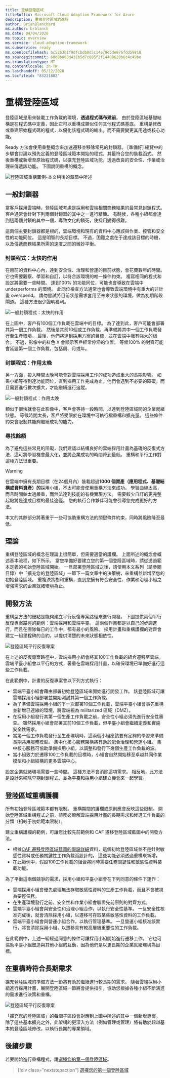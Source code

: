```yaml
---
title: 重構登陸區域
titleSuffix: Microsoft Cloud Adoption Framework for Azure
description: 重構登陸區域的進程
author: BrianBlanchard
ms.author: brblanch
ms.date: 04/04/2020
ms.topic: overview
ms.service: cloud-adoption-framework
ms.subservice: ready
ms.openlocfilehash: bc5263b1f9dfcbdb0d5c14e79e5de976fdd59818
ms.sourcegitcommit: 60d8b863d431b5d7c005f2f14488620b6c4c49be
ms.translationtype: MT
ms.contentlocale: zh-TW
ms.lasthandoff: 05/12/2020
ms.locfileid: "83221802"
---
```

# <a name="refactor-landing-zones"></a>重構登陸區域

登陸區域是用來裝載工作負載的環境，**透過程式碼布建前**。 由於登陸區域基礎結構是在程式碼中定義，因此它可以重構成類似任何其他程式碼基底。 重構是修改或重建原始程式碼的程式，以優化該程式碼的輸出，而不需要變更其用途或核心功能。

Ready 方法會使用重整概念來加速遷移並移除常見的封鎖器。 [準備好] 總覽中的步驟會討論以預先定義的登陸區域範本開始的程式，其最符合您的裝載函式。 然後重構或新增至原始程式碼，以擴充登陸區域功能，透過改良的安全性、作業或治理來傳遞該功能。 下圖說明重構的概念。

![登陸區域重構圖例-本文稍後的章節中所述](../../_images/ready/refactor.png)

## <a name="common-blockers"></a>一般封鎖器

當客戶採用雲端時，登陸區域考慮是採用和雲端相關商務結果的最常見封鎖程式。 客戶通常會針對下列兩個封鎖器的其中之一進行精簡。 有時候，各種小組都會達到這兩個封鎖的其中一個，導致文化的鎖死，使採用變得很難。

這兩個主要封鎖器都是根的，雲端環境和現有的資料中心應該與作業、控管和安全性的功能同位。 這是明智的長期目標。 不過，困難之處在于達成該目標的時機，以及傳遞商務結果所需的速度之間的微妙平衡。

### <a name="blocker-acting-too-soon"></a>封鎖程式：太快的作用

在目前的資料中心內，達到安全性、治理和營運的目前狀態，會花費數年的時間。 它也需要觀察、學習和自訂，以符合該環境的唯一條件約束。 複寫相同的程式和設定將需要一些時間。 達到100% 的功能同位，可能也會導致在雲端中 underperforms 的環境。 此同位檢查方法通常也會導致雲端環境中有重大的非計畫 overspend。 請勿嘗試將目前狀態需求套用至未來狀態的環境，做為初期階段閘道。 這種方法很少證明獲利。

![一般封鎖程式：太快的作用](../../_images/ready/blocker-act-too-soon.png)

在上圖中，客戶有100個工作負載在雲端中的目標。 為了達到此，客戶可能會部署其第一個工作負載。 然後是其前10個或工作負載，再準備將其中一個工作負載發行至生產環境。 最後，他們將達到採用方案的目標，並在雲端中擁有強大的組合。 不過，影像中的紅色 X 會顯示客戶經常停滯的位置。 等候100% 的對齊可能會延遲第一個工作負載，包括周、月或年。

### <a name="blocker-acting-too-late"></a>封鎖程式：作用太晚

另一方面，投入時間太晚可能會對雲端採用工作的成功造成重大的長期影響。 如果小組等待到達功能同位，直到採用工作完成為止，他們會遇到不必要的障礙，而且需要進行數次擴大，才能繼續進行追蹤。

![一般封鎖程式：作用太晚](../../_images/ready/blocker-act-too-late.png)

類似于很快就會在此影像中，客戶會等待一段時間，以達到登陸區域間的企業就緒狀態。 等候時間太長，客戶將受限於在環境中可執行檔重構和擴充量。 這些條件約束會限制其能夠繼續成功的能力。

### <a name="finding-balance"></a>尋找餘額

為了避免這些常見的阻礙，我們建議以結構良好的雲端採用計畫為基礎的反復式方法，這可將學習機會最大化，並將企業成功的時間降到最低。 重構和平行工作對這種方法很重要。

> [!WARNING]
> 在雲端中擁有長期目標（在24個月內）裝載超過**1000 個資產（應用程式、基礎結構或資料資產）的**採用小組，不太可能會使用重構方法來成功。 學習曲線太高，而且時間軸太過嚴重，而無法達到技能的有機實現方法。 需要較少自訂的更完整起點將是達成目標的最佳途徑。 您的執行合作夥伴可能會引導您完成更好的方法。

本文的其餘部分將著重于一些可協助重構方法的關鍵條件約束，同時將風險降至最低。

## <a name="theory"></a>理論

重構登陸區域的概念在理論上很簡單，但需要適當的護欄。 上面所述的概念會概述基本流程，如下所示。 當您準備好要建立您的第一個登陸區域時，請從透過範本定義的初始登陸區域開始。 一旦部署登陸區域之後，請使用本文系列（請參閱目錄）中「擴充您的登陸區域」一節下一篇文章中的決策樹，來重構並新增至您的初始登陸區域。 重複決策樹和重構，直到您擁有符合安全性、作業和治理小組之增強需求的企業就緒環境為止。

## <a name="development-approach"></a>開發方法

重構型方法的優點是能夠建立平行反復專案路徑來進行開發。 下圖提供兩個平行反復專案路徑的範例：雲端採用和雲端平臺。 這兩個作業都是以自己的步調進行，而且在團隊每日的工作中，都有最小的風險。 採用計畫和重構護欄的對齊會建立一組里程碑的合約，以提供清楚的未來狀態相依性。

![登陸區域平行反復專案](../../_images/ready/iterations.png)

在上述的反復專案路徑中，雲端採用小組會將其100工作負載的組合遷移至雲端。 雲端平臺小組會以平行的方式，著重在雲端採用計畫，以確保環境已準備好進行這些工作負載。

在此範例中，計畫的反復專案會以下列方式執行：

- 雲端平臺小組會藉由部署初始登陸區域來開始進行開發工作。 該登陸區域可讓雲端採用小組部署並開始測試其第一個工作負載。
- 為了準備雲端採用小組的下一次部署10個工作負載，雲端平臺小組會事先重構並新增已連線的環境，將雲端視為 militarized 區域（DMZ）。
- 在採用小組發行其第一個生產工作負載之前，安全性小組必須先進行安全性審查。 雖然採用小組會部署其前10個工作負載，但平臺小組會繼續定義和實施安全性需求。
- 當第一個工作負載發行至生產環境時，這兩個小組應該要有足夠的學習來準備長期共用服務模型。 集中化核心服務架構將有助於配合治理和營運小組。 集中核心服務可協助準備採用小組，以調整和發行下幾個生產工作負載的波。
- 當小組致力於遷移100工作負載的目標時，小組會自然開始移至卓越共同作業模型和小組結構的更多雲端中心。

設定企業就緒環境需要一些時間。 這種方法不會消除這項需求。 相反地，此方法是設計來移除早期封鎖程式，並為平臺和採用小組建立機會來一起學習。

## <a name="landing-zone-refactoring-guardrails"></a>登陸區域重構護欄

所有初始登陸區域範本都有限制。 重構期間的護欄或原則應會反映這些限制。 開始登陸區域重構程式之前，請務必瞭解雲端採用計畫的長期需求和候選工作負載的分類（相較于初始範本限制）。

建立重構護欄的範例，可讓您比較先前範例和 CAF 遷移登陸區域藍圖中的開發方法。

- 根據[CAF 遷移登陸區域藍圖的假設詳細](./migrate-landing-zone.md#assumptions)資料，這個初始登陸區域並不是針對敏感性資料或任務關鍵性工作負載而設計的。 這些功能必須透過重構來新增。
- 在此範例中，假設100工作負載的組合將同時需要任務關鍵性和敏感性資料裝載功能。

為了平衡這兩個競爭的需求，採用小組和平臺小組會在下列同意的條件下運作：

- 雲端採用小組會優先處理無法存取敏感性資料的生產工作負載，而且不會被視為要徑任務。
- 在生產環境發行之前，安全性和作業小組會驗證先前原則的對齊方式。
- 雲端平臺小組會與安全性和治理小組合作，以執行安全性基準。 一旦安全性核准完成後，就會清除採用小組，以遷移可存取某些敏感性資料的工作負載。
- 雲端平臺小組會與營運小組合作，以執行管理基準。 一旦營運小組核准該實行，將會清除採用小組，以遷移具有較高層級重要性的工作負載。

在此範例中，上述一組經過同意的條件可讓採用小組開始進行遷移工作。 它也可協助平臺小組塑造與其他小組的互動，因為他們是以更長期的企業就緒環境為目標。

## <a name="meeting-long-term-requirements-while-refactoring"></a>在重構時符合長期需求

擴充登陸區域的準備方法一節將有助於繼續進行較長期的需求。 隨著雲端採用小組進行採用計畫，展開登陸區域一節將會提供指引，協助您根據各種小組不斷演進的需求進行決策和重構。

![登陸區域平行反復專案](../../_images/ready/refactor-methodologies.png)

「擴充您的登陸區域」的每個子區段會對應到上圖中所述的其中一個新增專案。 除了這些基本擴充之外，此架構的更深入方法（例如管理或管理）將有助於超越基本的登陸區域修改，以執行長期的專業領域。

## <a name="next-steps"></a>後續步驟

若要開始進行重構程式，請[選擇您的第一個登陸區域](./first-landing-zone.md)。

> [!div class="nextstepaction"]
> [選擇您的第一個登陸區域](./first-landing-zone.md)
